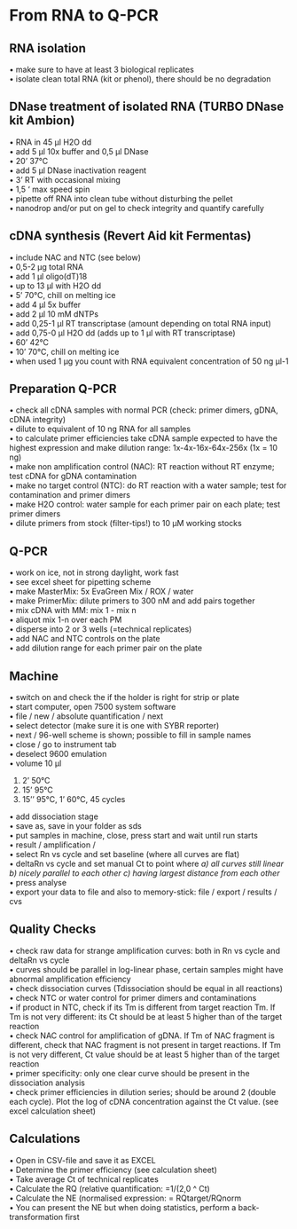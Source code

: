 # From RNA to Q-PCR

## RNA isolation
•	make sure to have at least 3 biological replicates<br/>• isolate clean total RNA (kit or phenol), there should be no degradation

## DNase treatment of isolated RNA (TURBO DNase kit Ambion)
•	RNA in 45 µl H2O dd<br/>
•	add 5 µl 10x buffer and 0,5 µl DNase<br/>
•	20’ 37°C<br/>
•	add 5 µl DNase inactivation reagent<br/>
•	3’ RT with occasional mixing<br/>
•	1,5 ‘ max speed spin<br/>
•	pipette off RNA into clean tube without disturbing the pellet<br/>
•	nanodrop and/or put on gel to check integrity and quantify carefully<br/>

## cDNA synthesis (Revert Aid kit Fermentas)
•	include NAC and NTC (see below)<br/>
•	0,5-2 µg total RNA<br/>
•	add 1 µl oligo(dT)18<br/>
•	up to 13 µl with H2O dd<br/>
•	5’ 70°C, chill on melting ice<br/>
•	add 4 µl 5x buffer<br/>
•	add 2 µl 10 mM dNTPs<br/>
•	add 0,25-1 µl RT transcriptase (amount depending on total RNA input)<br/>
•	add 0,75-0 µl H2O dd (adds up to 1 µl with RT transcriptase)<br/>
•	60’ 42°C<br/>
•	10’ 70°C, chill on melting ice<br/>
•	when used 1 µg you count with RNA equivalent concentration of 50 ng µl-1<br/> 

## Preparation Q-PCR
•	check all cDNA samples with normal PCR (check: primer dimers, gDNA, cDNA integrity)<br/>
•	dilute to equivalent of 10 ng RNA for all samples<br/>
•	to calculate primer efficiencies take cDNA sample expected to have the highest expression and make dilution range: 1x-4x-16x-64x-256x (1x = 10 ng)<br/>
•	make non amplification control (NAC): RT reaction without RT enzyme; test cDNA for gDNA contamination<br/>
•	make no target control (NTC): do RT reaction with a water sample; test for contamination and primer dimers<br/>
•	make H2O control: water sample for each primer pair on each plate; test primer dimers<br/> 
•	dilute primers from stock (filter-tips!) to 10 µM working stocks<br/>

## Q-PCR
•	work on ice, not in strong daylight, work fast<br/>
•	see excel sheet for pipetting scheme<br/>
•	make MasterMix: 	5x EvaGreen Mix / ROX / water<br/>
•	make PrimerMix: 	dilute primers to 300 nM and add pairs together<br/>
•	mix cDNA with MM: mix 1 - mix n<br/>
•	aliquot mix 1-n over each PM<br/>
•	disperse into 2 or 3 wells (=technical replicates)<br/>
•	add NAC and NTC controls on the plate<br/>
•	add dilution range for each primer pair on the plate<br/>

## Machine
•	switch on and check the if the holder is right for strip or plate<br/>
•	start computer,  open 7500 system software<br/>
•	file / new / absolute quantification / next<br/>
•	select detector (make sure it is one with SYBR reporter)<br/>
•	next / 96-well scheme is shown; possible to fill in sample names<br/>
•	close / go to instrument tab<br/>
•	deselect 9600 emulation<br/>
•	volume 10 µl<br/>
1.  2’ 50°C<br/>
2.  15’ 95°C<br/>
3.  15’’ 95°C, 1’ 60°C, 45 cycles<br/>

•	add dissociation stage<br/>
•	save as, save in your folder as sds<br/>
•	put samples in machine, close, press start and wait until run starts<br/>
•	result / amplification /<br/> 
•	select Rn vs cycle and set baseline (where all curves are flat)<br/>
•	deltaRn vs cycle and set manual Ct to point where *a) all curves still linear b) nicely parallel to each other c) having largest distance from each other*<br/>
•	press analyse<br/>
•	export your data to file and also to memory-stick: file / export / results / cvs<br/>

## Quality Checks
•	check raw data for strange amplification curves: both in Rn vs cycle and deltaRn vs cycle<br/> 
•	curves should be parallel in log-linear phase, certain samples might have abnormal amplification efficiency<br/>
•	check dissociation curves (Tdissociation should be equal in all reactions)<br/>
•	check NTC or water control for primer dimers and contaminations<br/>
•	if product in NTC, check if its Tm is different from target reaction Tm. If Tm is not very different: its Ct should be at least 5 higher than of the target reaction<br/>
•	check NAC control for amplification of gDNA. If Tm of NAC fragment is different, check that NAC fragment is not present in target reactions. If Tm is not very different, Ct value should be at least 5 higher than of the target reaction<br/>
•	primer specificity: only one clear curve should be present in the dissociation analysis<br/>
•	check primer efficiencies in dilution series; should be around 2 (double each cycle). Plot the log of cDNA concentration against the Ct value. (see excel calculation sheet)<br/>

## Calculations
•	Open in CSV-file and save it as EXCEL<br/>
•	Determine the primer efficiency (see calculation sheet)<br/>
•	Take average Ct of technical replicates<br/>
•	Calculate the RQ (relative quantification: =1/(2,0 ^ Ct)<br/>
•	Calculate the NE (normalised expression: = RQtarget/RQnorm<br/>
•	You can present the NE but when doing statistics, perform a back-transformation first<br/>

